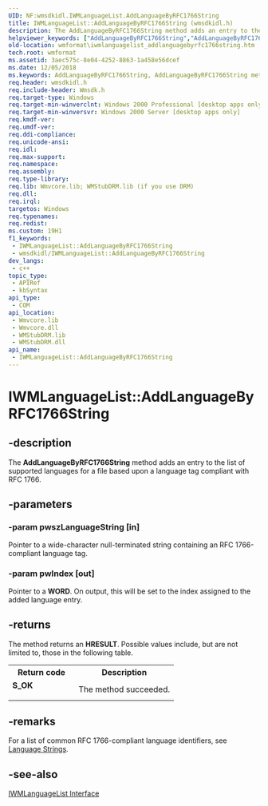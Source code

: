 ```yaml
---
UID: NF:wmsdkidl.IWMLanguageList.AddLanguageByRFC1766String
title: IWMLanguageList::AddLanguageByRFC1766String (wmsdkidl.h)
description: The AddLanguageByRFC1766String method adds an entry to the list of supported languages for a file based upon a language tag compliant with RFC 1766.
helpviewer_keywords: ["AddLanguageByRFC1766String","AddLanguageByRFC1766String method [windows Media Format]","AddLanguageByRFC1766String method [windows Media Format]","IWMLanguageList interface","IWMLanguageList interface [windows Media Format]","AddLanguageByRFC1766String method","IWMLanguageList.AddLanguageByRFC1766String","IWMLanguageList::AddLanguageByRFC1766String","IWMLanguageListAddLanguageByRFC1766String","wmformat.iwmlanguagelist_addlanguagebyrfc1766string","wmsdkidl/IWMLanguageList::AddLanguageByRFC1766String"]
old-location: wmformat\iwmlanguagelist_addlanguagebyrfc1766string.htm
tech.root: wmformat
ms.assetid: 3aec575c-8e04-4252-8863-1a458e56dcef
ms.date: 12/05/2018
ms.keywords: AddLanguageByRFC1766String, AddLanguageByRFC1766String method [windows Media Format], AddLanguageByRFC1766String method [windows Media Format],IWMLanguageList interface, IWMLanguageList interface [windows Media Format],AddLanguageByRFC1766String method, IWMLanguageList.AddLanguageByRFC1766String, IWMLanguageList::AddLanguageByRFC1766String, IWMLanguageListAddLanguageByRFC1766String, wmformat.iwmlanguagelist_addlanguagebyrfc1766string, wmsdkidl/IWMLanguageList::AddLanguageByRFC1766String
req.header: wmsdkidl.h
req.include-header: Wmsdk.h
req.target-type: Windows
req.target-min-winverclnt: Windows 2000 Professional [desktop apps only],Windows Media Format 9 Series SDK, or later versions of the SDK
req.target-min-winversvr: Windows 2000 Server [desktop apps only]
req.kmdf-ver: 
req.umdf-ver: 
req.ddi-compliance: 
req.unicode-ansi: 
req.idl: 
req.max-support: 
req.namespace: 
req.assembly: 
req.type-library: 
req.lib: Wmvcore.lib; WMStubDRM.lib (if you use DRM)
req.dll: 
req.irql: 
targetos: Windows
req.typenames: 
req.redist: 
ms.custom: 19H1
f1_keywords:
 - IWMLanguageList::AddLanguageByRFC1766String
 - wmsdkidl/IWMLanguageList::AddLanguageByRFC1766String
dev_langs:
 - c++
topic_type:
 - APIRef
 - kbSyntax
api_type:
 - COM
api_location:
 - Wmvcore.lib
 - Wmvcore.dll
 - WMStubDRM.lib
 - WMStubDRM.dll
api_name:
 - IWMLanguageList::AddLanguageByRFC1766String
---
```


# IWMLanguageList::AddLanguageByRFC1766String


## -description

The <b>AddLanguageByRFC1766String</b> method adds an entry to the list of supported languages for a file based upon a language tag compliant with RFC 1766.

## -parameters

### -param pwszLanguageString [in]

Pointer to a wide-character null-terminated string containing an RFC 1766-compliant language tag.

### -param pwIndex [out]

Pointer to a <b>WORD</b>. On output, this will be set to the index assigned to the added language entry.

## -returns

The method returns an <b>HRESULT</b>. Possible values include, but are not limited to, those in the following table.

<table>
<tr>
<th>Return code</th>
<th>Description</th>
</tr>
<tr>
<td width="40%">
<dl>
<dt><b>S_OK</b></dt>
</dl>
</td>
<td width="60%">
The method succeeded.

</td>
</tr>
</table>

## -remarks

For a list of common RFC 1766-compliant language identifiers, see <a href="/windows/desktop/wmformat/language-strings">Language Strings</a>.

## -see-also

<a href="/windows/desktop/api/wmsdkidl/nn-wmsdkidl-iwmlanguagelist">IWMLanguageList Interface</a>


